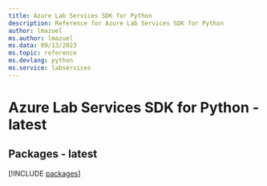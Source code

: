 ```yaml
---
title: Azure Lab Services SDK for Python
description: Reference for Azure Lab Services SDK for Python
author: lmazuel
ms.author: lmazuel
ms.data: 09/13/2023
ms.topic: reference
ms.devlang: python
ms.service: labservices
---
```

# Azure Lab Services SDK for Python - latest
## Packages - latest
[!INCLUDE [packages](lab-services-index.md)]